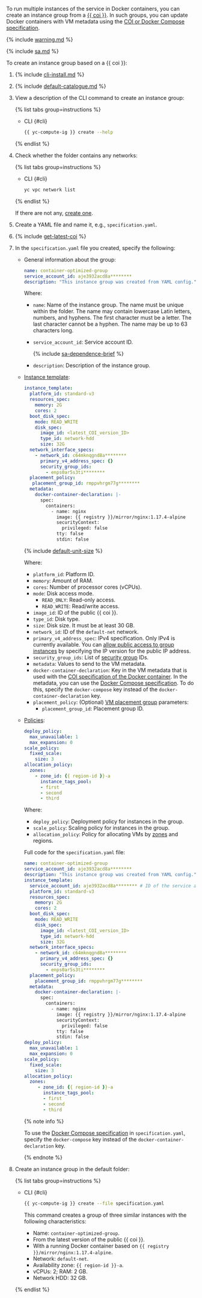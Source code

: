 To run multiple instances of the service in Docker containers, you can create an instance group from a [{{ coi }}](../../cos/concepts/index.md). In such groups, you can update Docker containers with VM metadata using the [COI or Docker Compose specification](../../cos/concepts/coi-specifications.md).

{% include [warning.md](warning.md) %}

{% include [sa.md](sa.md) %}

To create an instance group based on a {{ coi }}:

1. {% include [cli-install.md](../cli-install.md) %}

1. {% include [default-catalogue.md](../default-catalogue.md) %}

1. View a description of the CLI command to create an instance group:

   {% list tabs group=instructions %}

   - CLI {#cli}

      ```bash
      {{ yc-compute-ig }} create --help
      ```

   {% endlist %}

1. Check whether the folder contains any networks:

   {% list tabs group=instructions %}

   - CLI {#cli}

      ```bash
      yc vpc network list
      ```

   {% endlist %}

   If there are not any, [create one](../../vpc/operations/network-create.md).

1. Create a YAML file and name it, e.g., `specification.yaml`.

1. {% include [get-latest-coi](../container-registry/get-latest-coi.md) %}

1. In the `specification.yaml` file you created, specify the following:

   * General information about the group:

      ```yaml
      name: container-optimized-group
      service_account_id: aje3932acd8a********
      description: "This instance group was created from YAML config."
      ```

      Where:

      * `name`: Name of the instance group. The name must be unique within the folder. The name may contain lowercase Latin letters, numbers, and hyphens. The first character must be a letter. The last character cannot be a hyphen. The name may be up to 63 characters long.
      * `service_account_id`: Service account ID.

         {% include [sa-dependence-brief](../../_includes/instance-groups/sa-dependence-brief.md) %}

      * `description`: Description of the instance group.

   * [Instance template](../../compute/concepts/instance-groups/instance-template.md):

      ```yaml
      instance_template:
        platform_id: standard-v3
        resources_spec:
          memory: 2G
          cores: 2
        boot_disk_spec:
          mode: READ_WRITE
          disk_spec:
            image_id: <latest_COI_version_ID>
            type_id: network-hdd
            size: 32G
        network_interface_specs:
          - network_id: c64mknqgnd8a********
            primary_v4_address_spec: {}
            security_group_ids:
              - enps0ar5s3ti********
        placement_policy:
         placement_group_id: rmppvhrgm77g********
        metadata:
          docker-container-declaration: |-
            spec:
              containers:
                - name: nginx
                  image: {{ registry }}/mirror/nginx:1.17.4-alpine
                  securityContext:
                    privileged: false
                  tty: false
                  stdin: false
      ```

      {% include [default-unit-size](default-unit-size.md) %}

      Where:

      * `platform_id`: Platform ID.
      * `memory`: Amount of RAM.
      * `cores`: Number of processor cores (vCPUs).
      * `mode`: Disk access mode.
         * `READ_ONLY`: Read-only access.
         * `READ_WRITE`: Read/write access.
      * `image_id`: ID of the public {{ coi }}.
      * `type_id`: Disk type.
      * `size`: Disk size. It must be at least 30 GB.
      * `network_id`: ID of the `default-net` network.
      * `primary_v4_address_spec`: IPv4 specification. Only IPv4 is currently available. You can [allow public access to group instances](../../compute/concepts/instance-groups/instance-template.md#instance-template) by specifying the IP version for the public IP address.
      * `security_group_ids`: List of [security group](../../vpc/concepts/security-groups.md) IDs.
      * `metadata`: Values to send to the VM metadata.
      * `docker-container-declaration`: Key in the VM metadata that is used with the [COI specification of the Docker container](../../cos/concepts/coi-specifications.md). In the metadata, you can use the [Docker Compose specification](../../cos/concepts/coi-specifications.md#compose-spec). To do this, specify the `docker-compose` key instead of the `docker-container-declaration` key.
      * `placement_policy`: (Optional) [VM placement group](../../compute/concepts/placement-groups.md) parameters:
         * `placement_group_id`: Placement group ID.
   * [Policies](../../compute/concepts/instance-groups/policies/index.md):

      ```yaml
      deploy_policy:
        max_unavailable: 1
        max_expansion: 0
      scale_policy:
        fixed_scale:
          size: 3
      allocation_policy:
        zones:
          - zone_id: {{ region-id }}-a
            instance_tags_pool:
            - first
            - second
            - third
      ```

      Where:

      * `deploy_policy`: Deployment policy for instances in the group.
      * `scale_policy`: Scaling policy for instances in the group.
      * `allocation_policy`: Policy for allocating VMs by [zones](../../overview/concepts/geo-scope.md) and regions.

      Full code for the `specification.yaml` file:

      ```yaml
      name: container-optimized-group
      service_account_id: aje3932acd8a********
      description: "This instance group was created from YAML config."
      instance_template:
        service_account_id: aje3932acd8a******** # ID of the service account to access private Docker images.
        platform_id: standard-v3
        resources_spec:
          memory: 2G
          cores: 2
        boot_disk_spec:
          mode: READ_WRITE
          disk_spec:
            image_id: <latest_COI_version_ID>
            type_id: network-hdd
            size: 32G
        network_interface_specs:
          - network_id: c64mknqgnd8a********
            primary_v4_address_spec: {}
            security_group_ids:
              - enps0ar5s3ti********
        placement_policy:
          placement_group_id: rmppvhrgm77g********
        metadata:
          docker-container-declaration: |-
            spec:
              containers:
                - name: nginx
                  image: {{ registry }}/mirror/nginx:1.17.4-alpine
                  securityContext:
                    privileged: false
                  tty: false
                  stdin: false
      deploy_policy:
        max_unavailable: 1
        max_expansion: 0
      scale_policy:
        fixed_scale:
          size: 3
      allocation_policy:
        zones:
           - zone_id: {{ region-id }}-a
             instance_tags_pool:
             - first
             - second
             - third
      ```

      {% note info %}

      To use the [Docker Compose specification](../../cos/concepts/coi-specifications.md#compose-spec) in `specification.yaml`, specify the `docker-compose` key instead of the `docker-container-declaration` key.

      {% endnote %}

1. Create an instance group in the default folder:

   {% list tabs group=instructions %}

   - CLI {#cli}

      ```bash
      {{ yc-compute-ig }} create --file specification.yaml
      ```

      This command creates a group of three similar instances with the following characteristics:
      * Name: `container-optimized-group`.
      * From the latest version of the public {{ coi }}.
      * With a running Docker container based on `{{ registry }}/mirror/nginx:1.17.4-alpine`.
      * Network: `default-net`.
      * Availability zone: `{{ region-id }}-a`.
      * vCPUs: 2; RAM: 2 GB.
      * Network HDD: 32 GB.

   {% endlist %}